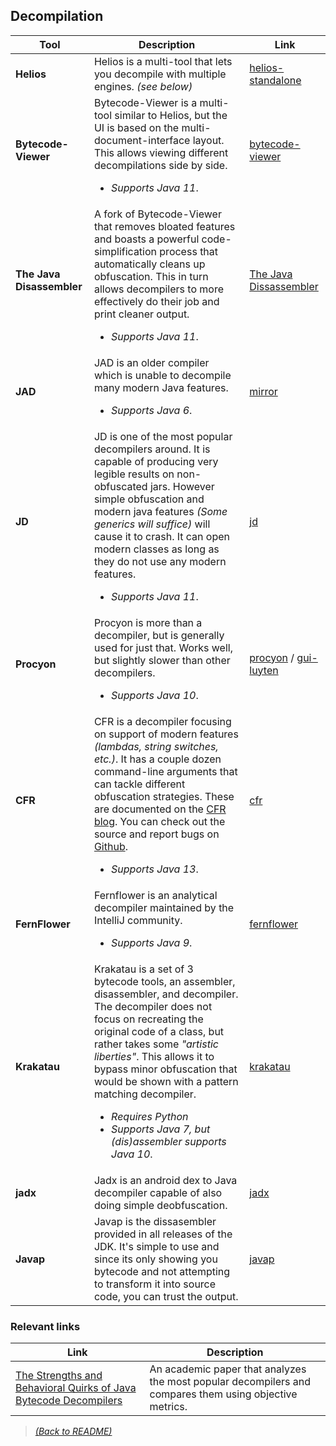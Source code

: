 ## Decompilation

| Tool  | Description  | Link |
|-------|--------------|------|
| **Helios** | Helios is a multi-tool that lets you decompile with multiple engines. _(see below)_ | [helios-standalone](https://github.com/helios-decompiler/standalone-app)
| **Bytecode-Viewer** | Bytecode-Viewer is a multi-tool similar to Helios, but the UI is based on the multi-document-interface layout. This allows viewing different decompilations side by side.<ul><li>_Supports Java 11_.</li></ul> | [bytecode-viewer](https://github.com/Konloch/bytecode-viewer) |
| **The Java Disassembler** | A fork of Bytecode-Viewer that removes bloated features and boasts a powerful code-simplification process that automatically cleans up obfuscation. This in turn allows decompilers to more effectively do their job and print cleaner output. <ul><li>_Supports Java 11_.</li></ul> | [The Java Dissassembler](https://github.com/LLVM-but-worse/java-disassembler) |
| **JAD** | JAD is an older compiler which is unable to decompile many modern Java features.<ul><li>_Supports Java 6_.</li></ul> | [mirror](http://www.javadecompilers.com/jad) |
| **JD** | JD is one of the most popular decompilers around. It is capable of producing very legible results on non-obfuscated jars. However simple obfuscation and modern java features _(Some generics will suffice)_ will cause it to crash. It can open modern classes as long as they do not use any modern features.<ul><li>_Supports Java 11_.</li></ul>| [jd](http://jd.benow.ca/) |
| **Procyon** | Procyon is more than a decompiler, but is generally used for just that. Works well, but slightly slower than other decompilers.  <ul><li> _Supports Java 10_.</li></ul>  | [procyon](https://bitbucket.org/mstrobel/procyon/src/default/) / [gui-luyten](https://github.com/deathmarine/Luyten) |
| **CFR** | CFR is a decompiler focusing on support of modern features _(lambdas, string switches, etc.)_. It has a couple dozen command-line arguments that can tackle different obfuscation strategies. These are documented on the [CFR blog](http://www.benf.org/other/cfr/). You can check out the source and report bugs on [Github](https://github.com/leibnitz27/cfr). <ul><li>_Supports Java 13_.</li></ul> | [cfr](http://www.benf.org/other/cfr/) |
| **FernFlower** | Fernflower is an analytical decompiler maintained by the IntelliJ community.<ul><li>_Supports Java 9_.</li></ul> | [fernflower](https://github.com/JetBrains/intellij-community/tree/master/plugins/java-decompiler/engine) |
| **Krakatau** | Krakatau is a set of 3 bytecode tools, an assembler, disassembler, and decompiler. The decompiler does not focus on recreating the original code of a class, but rather takes some _"artistic liberties"_. This allows it to bypass minor obfuscation that would be shown with a pattern matching decompiler. <ul><li>_Requires Python_</li><li>_Supports Java 7, but (dis)assembler supports Java 10_.</li></ul> | [krakatau](https://github.com/Storyyeller/Krakatau) |
| **jadx** | Jadx is an android dex to Java decompiler capable of also doing simple deobfuscation. | [jadx](https://github.com/skylot/jadx) |
| **Javap** | Javap is the dissasembler provided in all releases of the JDK. It's simple to use and since its only showing you bytecode and not attempting to transform it into source code, you can trust the output. | [javap](https://docs.oracle.com/javase/8/docs/technotes/tools/windows/javap.html) | 

### Relevant links

| Link  | Description |
|-------|-------------|
| [The Strengths and Behavioral Quirks of Java Bytecode Decompilers](https://arxiv.org/abs/1908.06895) | An academic paper that analyzes the most popular decompilers and compares them using objective metrics. |

> [_(Back to README)_](README.md)
